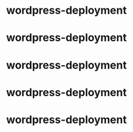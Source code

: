 # wordpress-deployment
# wordpress-deployment
# wordpress-deployment
# wordpress-deployment
# wordpress-deployment
